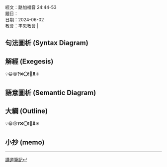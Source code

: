 經文：路加福音 24:44-53    
題目：   
日期：2024-06-02   
教會：丰恩教會 |   

## 句法圖析 (Syntax Diagram)


## 解經 (Exegesis)
💡😀😢❓❌⭕❗🎀🎗️✳️

## 語意圖析 (Semantic Diagram)

## 大綱 (Outline)
💡😀😢❓❌⭕❗🎀🎗️✳️

## 小抄 (memo)




---


[講道筆記↵](README.md)


